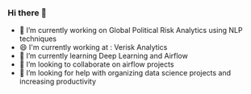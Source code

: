 ### Hi there 👋


- 🔭 I’m currently working on Global Political Risk Analytics using NLP techniques
- 😄 I'm currently working at : Verisk Analytics
- 🌱 I’m currently learning Deep Learning and Airflow
- 👯 I’m looking to collaborate on airflow projects
- 🤔 I’m looking for help with organizing data science projects and increasing productivity

